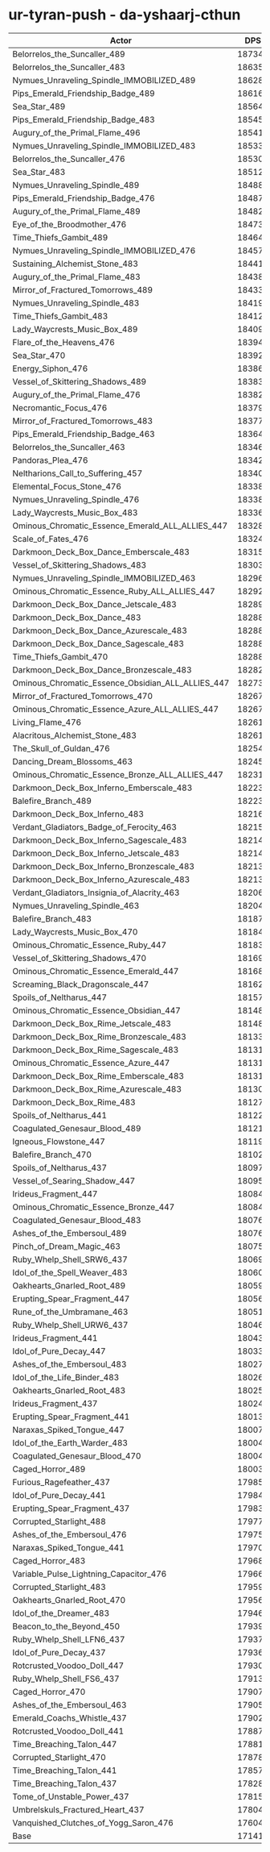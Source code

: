 # ur-tyran-push - da-yshaarj-cthun
| Actor | DPS | Increase |
|---|:---:|:---:|
|Belorrelos_the_Suncaller_489|187343|9.29%|
|Belorrelos_the_Suncaller_483|186357|8.72%|
|Nymues_Unraveling_Spindle_IMMOBILIZED_489|186284|8.68%|
|Pips_Emerald_Friendship_Badge_489|186166|8.61%|
|Sea_Star_489|185649|8.30%|
|Pips_Emerald_Friendship_Badge_483|185451|8.19%|
|Augury_of_the_Primal_Flame_496|185413|8.17%|
|Nymues_Unraveling_Spindle_IMMOBILIZED_483|185338|8.12%|
|Belorrelos_the_Suncaller_476|185306|8.10%|
|Sea_Star_483|185126|8.00%|
|Nymues_Unraveling_Spindle_489|184885|7.86%|
|Pips_Emerald_Friendship_Badge_476|184877|7.85%|
|Augury_of_the_Primal_Flame_489|184824|7.82%|
|Eye_of_the_Broodmother_476|184735|7.77%|
|Time_Thiefs_Gambit_489|184648|7.72%|
|Nymues_Unraveling_Spindle_IMMOBILIZED_476|184574|7.68%|
|Sustaining_Alchemist_Stone_483|184411|7.58%|
|Augury_of_the_Primal_Flame_483|184387|7.57%|
|Mirror_of_Fractured_Tomorrows_489|184339|7.54%|
|Nymues_Unraveling_Spindle_483|184197|7.46%|
|Time_Thiefs_Gambit_483|184127|7.42%|
|Lady_Waycrests_Music_Box_489|184090|7.40%|
|Flare_of_the_Heavens_476|183943|7.31%|
|Sea_Star_470|183921|7.30%|
|Energy_Siphon_476|183867|7.27%|
|Vessel_of_Skittering_Shadows_489|183836|7.25%|
|Augury_of_the_Primal_Flame_476|183824|7.24%|
|Necromantic_Focus_476|183796|7.22%|
|Mirror_of_Fractured_Tomorrows_483|183773|7.21%|
|Pips_Emerald_Friendship_Badge_463|183647|7.14%|
|Belorrelos_the_Suncaller_463|183466|7.03%|
|Pandoras_Plea_476|183420|7.00%|
|Neltharions_Call_to_Suffering_457|183408|7.00%|
|Elemental_Focus_Stone_476|183380|6.98%|
|Nymues_Unraveling_Spindle_476|183380|6.98%|
|Lady_Waycrests_Music_Box_483|183364|6.97%|
|Ominous_Chromatic_Essence_Emerald_ALL_ALLIES_447|183280|6.92%|
|Scale_of_Fates_476|183241|6.90%|
|Darkmoon_Deck_Box_Dance_Emberscale_483|183157|6.85%|
|Vessel_of_Skittering_Shadows_483|183035|6.78%|
|Nymues_Unraveling_Spindle_IMMOBILIZED_463|182967|6.74%|
|Ominous_Chromatic_Essence_Ruby_ALL_ALLIES_447|182925|6.72%|
|Darkmoon_Deck_Box_Dance_Jetscale_483|182891|6.70%|
|Darkmoon_Deck_Box_Dance_483|182886|6.69%|
|Darkmoon_Deck_Box_Dance_Azurescale_483|182885|6.69%|
|Darkmoon_Deck_Box_Dance_Sagescale_483|182883|6.69%|
|Time_Thiefs_Gambit_470|182880|6.69%|
|Darkmoon_Deck_Box_Dance_Bronzescale_483|182828|6.66%|
|Ominous_Chromatic_Essence_Obsidian_ALL_ALLIES_447|182733|6.60%|
|Mirror_of_Fractured_Tomorrows_470|182677|6.57%|
|Ominous_Chromatic_Essence_Azure_ALL_ALLIES_447|182673|6.57%|
|Living_Flame_476|182616|6.54%|
|Alacritous_Alchemist_Stone_483|182614|6.53%|
|The_Skull_of_Guldan_476|182542|6.49%|
|Dancing_Dream_Blossoms_463|182459|6.44%|
|Ominous_Chromatic_Essence_Bronze_ALL_ALLIES_447|182314|6.36%|
|Darkmoon_Deck_Box_Inferno_Emberscale_483|182232|6.31%|
|Balefire_Branch_489|182230|6.31%|
|Darkmoon_Deck_Box_Inferno_483|182165|6.27%|
|Verdant_Gladiators_Badge_of_Ferocity_463|182154|6.27%|
|Darkmoon_Deck_Box_Inferno_Sagescale_483|182145|6.26%|
|Darkmoon_Deck_Box_Inferno_Jetscale_483|182140|6.26%|
|Darkmoon_Deck_Box_Inferno_Bronzescale_483|182131|6.25%|
|Darkmoon_Deck_Box_Inferno_Azurescale_483|182130|6.25%|
|Verdant_Gladiators_Insignia_of_Alacrity_463|182069|6.22%|
|Nymues_Unraveling_Spindle_463|182044|6.20%|
|Balefire_Branch_483|181876|6.10%|
|Lady_Waycrests_Music_Box_470|181844|6.08%|
|Ominous_Chromatic_Essence_Ruby_447|181836|6.08%|
|Vessel_of_Skittering_Shadows_470|181692|6.00%|
|Ominous_Chromatic_Essence_Emerald_447|181682|5.99%|
|Screaming_Black_Dragonscale_447|181622|5.96%|
|Spoils_of_Neltharus_447|181573|5.93%|
|Ominous_Chromatic_Essence_Obsidian_447|181487|5.88%|
|Darkmoon_Deck_Box_Rime_Jetscale_483|181480|5.87%|
|Darkmoon_Deck_Box_Rime_Bronzescale_483|181338|5.79%|
|Darkmoon_Deck_Box_Rime_Sagescale_483|181319|5.78%|
|Ominous_Chromatic_Essence_Azure_447|181318|5.78%|
|Darkmoon_Deck_Box_Rime_Emberscale_483|181313|5.78%|
|Darkmoon_Deck_Box_Rime_Azurescale_483|181306|5.77%|
|Darkmoon_Deck_Box_Rime_483|181277|5.75%|
|Spoils_of_Neltharus_441|181224|5.72%|
|Coagulated_Genesaur_Blood_489|181211|5.72%|
|Igneous_Flowstone_447|181197|5.71%|
|Balefire_Branch_470|181023|5.61%|
|Spoils_of_Neltharus_437|180974|5.58%|
|Vessel_of_Searing_Shadow_447|180955|5.57%|
|Irideus_Fragment_447|180847|5.50%|
|Ominous_Chromatic_Essence_Bronze_447|180847|5.50%|
|Coagulated_Genesaur_Blood_483|180761|5.45%|
|Ashes_of_the_Embersoul_489|180761|5.45%|
|Pinch_of_Dream_Magic_463|180756|5.45%|
|Ruby_Whelp_Shell_SRW6_437|180699|5.42%|
|Idol_of_the_Spell_Weaver_483|180605|5.36%|
|Oakhearts_Gnarled_Root_489|180590|5.35%|
|Erupting_Spear_Fragment_447|180565|5.34%|
|Rune_of_the_Umbramane_463|180513|5.31%|
|Ruby_Whelp_Shell_URW6_437|180462|5.28%|
|Irideus_Fragment_441|180438|5.26%|
|Idol_of_Pure_Decay_447|180337|5.21%|
|Ashes_of_the_Embersoul_483|180275|5.17%|
|Idol_of_the_Life_Binder_483|180265|5.16%|
|Oakhearts_Gnarled_Root_483|180255|5.16%|
|Irideus_Fragment_437|180248|5.15%|
|Erupting_Spear_Fragment_441|180136|5.09%|
|Naraxas_Spiked_Tongue_447|180078|5.05%|
|Idol_of_the_Earth_Warder_483|180047|5.04%|
|Coagulated_Genesaur_Blood_470|180041|5.03%|
|Caged_Horror_489|180036|5.03%|
|Furious_Ragefeather_437|179858|4.93%|
|Idol_of_Pure_Decay_441|179844|4.92%|
|Erupting_Spear_Fragment_437|179837|4.91%|
|Corrupted_Starlight_488|179773|4.88%|
|Ashes_of_the_Embersoul_476|179751|4.86%|
|Naraxas_Spiked_Tongue_441|179700|4.83%|
|Caged_Horror_483|179682|4.82%|
|Variable_Pulse_Lightning_Capacitor_476|179662|4.81%|
|Corrupted_Starlight_483|179590|4.77%|
|Oakhearts_Gnarled_Root_470|179568|4.76%|
|Idol_of_the_Dreamer_483|179468|4.70%|
|Beacon_to_the_Beyond_450|179394|4.66%|
|Ruby_Whelp_Shell_LFN6_437|179379|4.65%|
|Idol_of_Pure_Decay_437|179366|4.64%|
|Rotcrusted_Voodoo_Doll_447|179304|4.60%|
|Ruby_Whelp_Shell_FS6_437|179137|4.51%|
|Caged_Horror_470|179078|4.47%|
|Ashes_of_the_Embersoul_463|179059|4.46%|
|Emerald_Coachs_Whistle_437|179027|4.44%|
|Rotcrusted_Voodoo_Doll_441|178872|4.35%|
|Time_Breaching_Talon_447|178814|4.32%|
|Corrupted_Starlight_470|178781|4.30%|
|Time_Breaching_Talon_441|178576|4.18%|
|Time_Breaching_Talon_437|178282|4.01%|
|Tome_of_Unstable_Power_437|178157|3.93%|
|Umbrelskuls_Fractured_Heart_437|178045|3.87%|
|Vanquished_Clutches_of_Yogg_Saron_476|176040|2.70%|
|Base|171414|0.00%|
